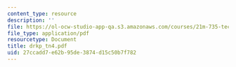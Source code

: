 ```yaml
---
content_type: resource
description: ''
file: https://ol-ocw-studio-app-qa.s3.amazonaws.com/courses/21m-735-technical-design-scenery-mechanisms-and-special-effects-spring-2004/27ccadd7e62b95de3874d15c50b7f782_drkp_tn4.pdf
file_type: application/pdf
resourcetype: Document
title: drkp_tn4.pdf
uid: 27ccadd7-e62b-95de-3874-d15c50b7f782
---
```

